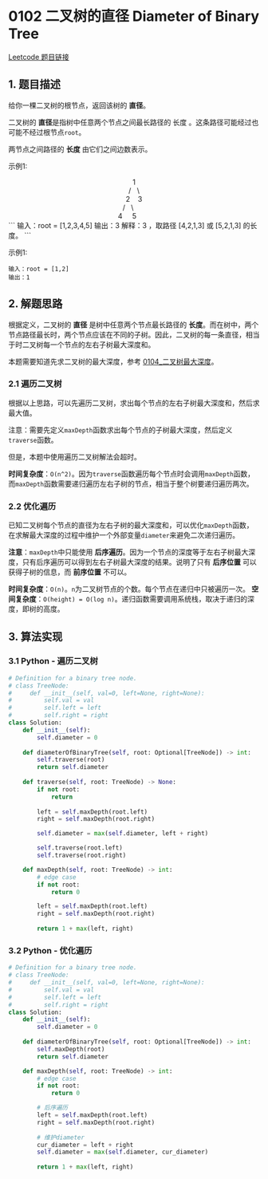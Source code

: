 # 0102 二叉树的直径 Diameter of Binary Tree
[Leetcode 题目链接](https://leetcode.com/problems/diameter-of-binary-tree/description/)

## 1. 题目描述
给你一棵二叉树的根节点，返回该树的 **直径**。

二叉树的 **直径**是指树中任意两个节点之间最长路径的 长度 。这条路径可能经过也可能不经过根节点`root`。

两节点之间路径的 **长度** 由它们之间边数表示。

示例1:
<center> 1 </center>
<center>/&nbsp;&nbsp;&nbsp;\</center>
<center>2&nbsp;&nbsp;&nbsp;&nbsp;3</center>
<center>/&nbsp;&nbsp;&nbsp;\&nbsp;&nbsp;&nbsp;&nbsp;&nbsp;&nbsp;</center>
<center>4&nbsp;&nbsp;&nbsp;&nbsp;&nbsp;5&nbsp;&nbsp;&nbsp;&nbsp;&nbsp;&nbsp;&nbsp;</center>
```
输入：root = [1,2,3,4,5]
输出：3
解释：3 ，取路径 [4,2,1,3] 或 [5,2,1,3] 的长度。
```

示例1:
```
输入：root = [1,2]
输出：1
```

## 2. 解题思路
根据定义，二叉树的 **直径** 是树中任意两个节点最长路径的 **长度**。而在树中，两个节点路径最长时，两个节点应该在不同的子树。因此，二叉树的每一条直径，相当于时二叉树每一个节点的左右子树最大深度和。

本题需要知道先求二叉树的最大深度，参考 [0104_二叉树最大深度](/leetcode/0104_二叉树的最大深度.md)。

### 2.1 遍历二叉树
根据以上思路，可以先遍历二叉树，求出每个节点的左右子树最大深度和，然后求最大值。

注意：需要先定义`maxDepth`函数求出每个节点的子树最大深度，然后定义`traverse`函数。

但是，本题中使用遍历二叉树解法会超时。

**时间复杂度**：`O(n^2)`。因为`traverse`函数遍历每个节点时会调用`maxDepth`函数，而`maxDepth`函数需要递归遍历左右子树的节点，相当于整个树要递归遍历两次。

### 2.2 优化遍历
已知二叉树每个节点的直径为左右子树的最大深度和，可以优化`maxDepth`函数，在求解最大深度的过程中维护一个外部变量`diameter`来避免二次递归遍历。

**注意**：`maxDepth`中只能使用 **后序遍历**。因为一个节点的深度等于左右子树最大深度，只有后序遍历可以得到左右子树最大深度的结果。说明了只有 **后序位置** 可以获得子树的信息，而 **前序位置** 不可以。


**时间复杂度**：`O(n)`。`n`为二叉树节点的个数。每个节点在递归中只被遍历一次。
**空间复杂度**：`O(height) = O(log n)`。递归函数需要调用系统栈，取决于递归的深度，即树的高度。

## 3. 算法实现
### 3.1 Python - 遍历二叉树
```Python
# Definition for a binary tree node.
# class TreeNode:
#     def __init__(self, val=0, left=None, right=None):
#         self.val = val
#         self.left = left
#         self.right = right
class Solution:
    def __init__(self):
        self.diameter = 0
    
    def diameterOfBinaryTree(self, root: Optional[TreeNode]) -> int:
        self.traverse(root)
        return self.diameter
    
    def traverse(self, root: TreeNode) -> None:
        if not root:
            return
        
        left = self.maxDepth(root.left)
        right = self.maxDepth(root.right)

        self.diameter = max(self.diameter, left + right)

        self.traverse(root.left)
        self.traverse(root.right)

    def maxDepth(self, root: TreeNode) -> int:
        # edge case
        if not root:
            return 0

        left = self.maxDepth(root.left)
        right = self.maxDepth(root.right)
        
        return 1 + max(left, right)
```

### 3.2 Python - 优化遍历
```Python
# Definition for a binary tree node.
# class TreeNode:
#     def __init__(self, val=0, left=None, right=None):
#         self.val = val
#         self.left = left
#         self.right = right
class Solution:
    def __init__(self):
        self.diameter = 0
    
    def diameterOfBinaryTree(self, root: Optional[TreeNode]) -> int:
        self.maxDepth(root)
        return self.diameter

    def maxDepth(self, root: TreeNode) -> int:
        # edge case
        if not root:
            return 0

        # 后序遍历
        left = self.maxDepth(root.left)
        right = self.maxDepth(root.right)
        
        # 维护diameter
        cur_diameter = left + right
        self.diameter = max(self.diameter, cur_diameter)
        
        return 1 + max(left, right)
```